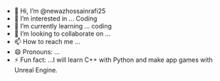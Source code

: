 - 👋 Hi, I’m @newazhossainrafi25
- 👀 I’m interested in ... Coding 
- 🌱 I’m currently learning ... coding 
- 💞️ I’m looking to collaborate on ...
- 📫 How to reach me ...
- 😄 Pronouns: ...
- ⚡ Fun fact: ...I will learn C++ with Python and make app games with Unreal Engine.

<!---
newazhossainrafi25/newazhossainrafi25 is a ✨ special ✨ repository because its `README.md` (this file) appears on your GitHub profile.
You can click the Preview link to take a look at your changes.
--->
